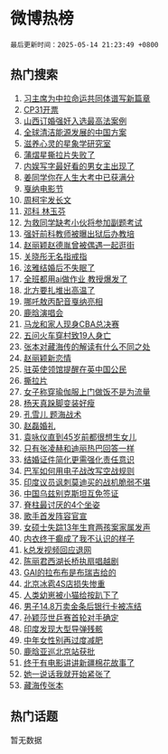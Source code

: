 # 微博热榜

`最后更新时间：2025-05-14 21:23:49 +0800`

## 热门搜索

1. [习主席为中拉命运共同体谱写新篇章](https://m.weibo.cn/search?containerid=100103type%3D1%26t%3D10%26q%3D%23%E4%B9%A0%E4%B8%BB%E5%B8%AD%E4%B8%BA%E4%B8%AD%E6%8B%89%E5%91%BD%E8%BF%90%E5%85%B1%E5%90%8C%E4%BD%93%E8%B0%B1%E5%86%99%E6%96%B0%E7%AF%87%E7%AB%A0%23&stream_entry_id=51&isnewpage=1&extparam=seat%3D1%26c_type%3D51%26pos%3D0%26q%3D%2523%25E4%25B9%25A0%25E4%25B8%25BB%25E5%25B8%25AD%25E4%25B8%25BA%25E4%25B8%25AD%25E6%258B%2589%25E5%2591%25BD%25E8%25BF%2590%25E5%2585%25B1%25E5%2590%258C%25E4%25BD%2593%25E8%25B0%25B1%25E5%2586%2599%25E6%2596%25B0%25E7%25AF%2587%25E7%25AB%25A0%2523%26cate%3D10103%26dgr%3D0%26filter_type%3Drealtimehot%26stream_entry_id%3D51%26display_time%3D1747229028%26pre_seqid%3D17472290282820310094604)
1. [CP31开票](https://m.weibo.cn/search?containerid=100103type%3D1%26t%3D10%26q%3DCP31%E5%BC%80%E7%A5%A8&stream_entry_id=31&isnewpage=1&extparam=seat%3D1%26cate%3D5001%26filter_type%3Drealtimehot%26lcate%3D5001%26c_type%3D31%26pos%3D0%26realpos%3D1%26flag%3D2%26band_rank%3D1%26dgr%3D0%26q%3DCP31%25E5%25BC%2580%25E7%25A5%25A8%26stream_entry_id%3D31%26display_time%3D1747229028%26pre_seqid%3D17472290282820310094604)
1. [山西订婚强奸入选最高法案例](https://m.weibo.cn/search?containerid=100103type%3D1%26t%3D10%26q%3D%23%E5%B1%B1%E8%A5%BF%E8%AE%A2%E5%A9%9A%E5%BC%BA%E5%A5%B8%E5%85%A5%E9%80%89%E6%9C%80%E9%AB%98%E6%B3%95%E6%A1%88%E4%BE%8B%23&stream_entry_id=31&isnewpage=1&extparam=seat%3D1%26cate%3D5001%26filter_type%3Drealtimehot%26lcate%3D5001%26c_type%3D31%26pos%3D1%26realpos%3D2%26flag%3D2%26band_rank%3D2%26dgr%3D0%26q%3D%2523%25E5%25B1%25B1%25E8%25A5%25BF%25E8%25AE%25A2%25E5%25A9%259A%25E5%25BC%25BA%25E5%25A5%25B8%25E5%2585%25A5%25E9%2580%2589%25E6%259C%2580%25E9%25AB%2598%25E6%25B3%2595%25E6%25A1%2588%25E4%25BE%258B%2523%26stream_entry_id%3D31%26display_time%3D1747229028%26pre_seqid%3D17472290282820310094604)
1. [全球清洁能源发展的中国方案](https://m.weibo.cn/search?containerid=100103type%3D1%26t%3D10%26q%3D%23%E5%85%A8%E7%90%83%E6%B8%85%E6%B4%81%E8%83%BD%E6%BA%90%E5%8F%91%E5%B1%95%E7%9A%84%E4%B8%AD%E5%9B%BD%E6%96%B9%E6%A1%88%23&stream_entry_id=31&isnewpage=1&extparam=seat%3D1%26cate%3D5001%26filter_type%3Drealtimehot%26lcate%3D5001%26c_type%3D31%26pos%3D2%26realpos%3D3%26flag%3D1%26band_rank%3D3%26dgr%3D0%26q%3D%2523%25E5%2585%25A8%25E7%2590%2583%25E6%25B8%2585%25E6%25B4%2581%25E8%2583%25BD%25E6%25BA%2590%25E5%258F%2591%25E5%25B1%2595%25E7%259A%2584%25E4%25B8%25AD%25E5%259B%25BD%25E6%2596%25B9%25E6%25A1%2588%2523%26stream_entry_id%3D31%26display_time%3D1747229028%26pre_seqid%3D17472290282820310094604)
1. [滋养心灵的星象学研究室](https://m.weibo.cn/search?containerid=100103type%3D1%26t%3D10%26q%3D%23%E6%BB%8B%E5%85%BB%E5%BF%83%E7%81%B5%E7%9A%84%E6%98%9F%E8%B1%A1%E5%AD%A6%E7%A0%94%E7%A9%B6%E5%AE%A4%23&stream_entry_id=31&isnewpage=1&extparam=seat%3D1%26q%3D%2523%25E6%25BB%258B%25E5%2585%25BB%25E5%25BF%2583%25E7%2581%25B5%25E7%259A%2584%25E6%2598%259F%25E8%25B1%25A1%25E5%25AD%25A6%25E7%25A0%2594%25E7%25A9%25B6%25E5%25AE%25A4%2523%26filter_type%3Drealtimehot%26band_rank%3D4%26c_type%3D31%26pos%3D3%26is_ad_pos%3D1%26cate%3D5001%26lcate%3D5001%26dgr%3D0%26adid%3D285834%26stream_entry_id%3D31%26display_time%3D1747229028%26pre_seqid%3D17472290282820310094604)
1. [蒲熠星撕拉片失败了](https://m.weibo.cn/search?containerid=100103type%3D1%26t%3D10%26q%3D%23%E8%92%B2%E7%86%A0%E6%98%9F%E6%92%95%E6%8B%89%E7%89%87%E5%A4%B1%E8%B4%A5%E4%BA%86%23&stream_entry_id=31&isnewpage=1&extparam=seat%3D1%26cate%3D5001%26filter_type%3Drealtimehot%26lcate%3D5001%26c_type%3D31%26pos%3D4%26realpos%3D4%26flag%3D0%26band_rank%3D4%26dgr%3D0%26q%3D%2523%25E8%2592%25B2%25E7%2586%25A0%25E6%2598%259F%25E6%2592%2595%25E6%258B%2589%25E7%2589%2587%25E5%25A4%25B1%25E8%25B4%25A5%25E4%25BA%2586%2523%26stream_entry_id%3D31%26display_time%3D1747229028%26pre_seqid%3D17472290282820310094604)
1. [内娱写字最好看的男女主出现了](https://m.weibo.cn/search?containerid=100103type%3D1%26t%3D10%26q%3D%E5%86%85%E5%A8%B1%E5%86%99%E5%AD%97%E6%9C%80%E5%A5%BD%E7%9C%8B%E7%9A%84%E7%94%B7%E5%A5%B3%E4%B8%BB%E5%87%BA%E7%8E%B0%E4%BA%86&stream_entry_id=31&isnewpage=1&extparam=seat%3D1%26cate%3D5001%26filter_type%3Drealtimehot%26lcate%3D5001%26c_type%3D31%26pos%3D5%26realpos%3D5%26flag%3D1%26band_rank%3D5%26dgr%3D0%26q%3D%25E5%2586%2585%25E5%25A8%25B1%25E5%2586%2599%25E5%25AD%2597%25E6%259C%2580%25E5%25A5%25BD%25E7%259C%258B%25E7%259A%2584%25E7%2594%25B7%25E5%25A5%25B3%25E4%25B8%25BB%25E5%2587%25BA%25E7%258E%25B0%25E4%25BA%2586%26stream_entry_id%3D31%26display_time%3D1747229028%26pre_seqid%3D17472290282820310094604)
1. [姜同学你在人生大考中已获满分](https://m.weibo.cn/search?containerid=100103type%3D1%26t%3D10%26q%3D%23%E5%A7%9C%E5%90%8C%E5%AD%A6%E4%BD%A0%E5%9C%A8%E4%BA%BA%E7%94%9F%E5%A4%A7%E8%80%83%E4%B8%AD%E5%B7%B2%E8%8E%B7%E6%BB%A1%E5%88%86%23&stream_entry_id=31&isnewpage=1&extparam=seat%3D1%26cate%3D5001%26filter_type%3Drealtimehot%26lcate%3D5001%26c_type%3D31%26pos%3D6%26realpos%3D6%26flag%3D32768%26band_rank%3D6%26dgr%3D0%26q%3D%2523%25E5%25A7%259C%25E5%2590%258C%25E5%25AD%25A6%25E4%25BD%25A0%25E5%259C%25A8%25E4%25BA%25BA%25E7%2594%259F%25E5%25A4%25A7%25E8%2580%2583%25E4%25B8%25AD%25E5%25B7%25B2%25E8%258E%25B7%25E6%25BB%25A1%25E5%2588%2586%2523%26stream_entry_id%3D31%26display_time%3D1747229028%26pre_seqid%3D17472290282820310094604)
1. [戛纳电影节](https://m.weibo.cn/search?containerid=100103type%3D1%26t%3D10%26q%3D%23%E6%88%9B%E7%BA%B3%E7%94%B5%E5%BD%B1%E8%8A%82%23&stream_entry_id=31&isnewpage=1&extparam=seat%3D1%26q%3D%2523%25E6%2588%259B%25E7%25BA%25B3%25E7%2594%25B5%25E5%25BD%25B1%25E8%258A%2582%2523%26filter_type%3Drealtimehot%26band_rank%3D7%26c_type%3D31%26pos%3D7%26is_ad_pos%3D1%26cate%3D5001%26lcate%3D5001%26dgr%3D0%26adid%3D285806%26stream_entry_id%3D31%26display_time%3D1747229028%26pre_seqid%3D17472290282820310094604)
1. [周柯宇发长文](https://m.weibo.cn/search?containerid=100103type%3D1%26t%3D10%26q%3D%23%E5%91%A8%E6%9F%AF%E5%AE%87%E5%8F%91%E9%95%BF%E6%96%87%23&stream_entry_id=31&isnewpage=1&extparam=seat%3D1%26cate%3D5001%26filter_type%3Drealtimehot%26lcate%3D5001%26c_type%3D31%26pos%3D8%26realpos%3D7%26flag%3D1%26band_rank%3D7%26dgr%3D0%26q%3D%2523%25E5%2591%25A8%25E6%259F%25AF%25E5%25AE%2587%25E5%258F%2591%25E9%2595%25BF%25E6%2596%2587%2523%26stream_entry_id%3D31%26display_time%3D1747229028%26pre_seqid%3D17472290282820310094604)
1. [邓科 林玉芬](https://m.weibo.cn/search?containerid=100103type%3D1%26t%3D10%26q%3D%E9%82%93%E7%A7%91+%E6%9E%97%E7%8E%89%E8%8A%AC&stream_entry_id=31&isnewpage=1&extparam=seat%3D1%26cate%3D5001%26filter_type%3Drealtimehot%26lcate%3D5001%26c_type%3D31%26pos%3D9%26realpos%3D8%26flag%3D1%26band_rank%3D8%26dgr%3D0%26q%3D%25E9%2582%2593%25E7%25A7%2591%2520%25E6%259E%2597%25E7%258E%2589%25E8%258A%25AC%26stream_entry_id%3D31%26display_time%3D1747229028%26pre_seqid%3D17472290282820310094604)
1. [为救同学缺考小伙将参加副题考试](https://m.weibo.cn/search?containerid=100103type%3D1%26t%3D10%26q%3D%23%E4%B8%BA%E6%95%91%E5%90%8C%E5%AD%A6%E7%BC%BA%E8%80%83%E5%B0%8F%E4%BC%99%E5%B0%86%E5%8F%82%E5%8A%A0%E5%89%AF%E9%A2%98%E8%80%83%E8%AF%95%23&stream_entry_id=31&isnewpage=1&extparam=seat%3D1%26cate%3D5001%26filter_type%3Drealtimehot%26lcate%3D5001%26c_type%3D31%26pos%3D10%26realpos%3D9%26flag%3D0%26band_rank%3D9%26dgr%3D0%26q%3D%2523%25E4%25B8%25BA%25E6%2595%2591%25E5%2590%258C%25E5%25AD%25A6%25E7%25BC%25BA%25E8%2580%2583%25E5%25B0%258F%25E4%25BC%2599%25E5%25B0%2586%25E5%258F%2582%25E5%258A%25A0%25E5%2589%25AF%25E9%25A2%2598%25E8%2580%2583%25E8%25AF%2595%2523%26stream_entry_id%3D31%26display_time%3D1747229028%26pre_seqid%3D17472290282820310094604)
1. [强奸前科教师被曝出狱后办教培](https://m.weibo.cn/search?containerid=100103type%3D1%26t%3D10%26q%3D%23%E5%BC%BA%E5%A5%B8%E5%89%8D%E7%A7%91%E6%95%99%E5%B8%88%E8%A2%AB%E6%9B%9D%E5%87%BA%E7%8B%B1%E5%90%8E%E5%8A%9E%E6%95%99%E5%9F%B9%23&stream_entry_id=31&isnewpage=1&extparam=seat%3D1%26cate%3D5001%26filter_type%3Drealtimehot%26lcate%3D5001%26c_type%3D31%26pos%3D11%26realpos%3D10%26flag%3D1%26band_rank%3D10%26dgr%3D0%26q%3D%2523%25E5%25BC%25BA%25E5%25A5%25B8%25E5%2589%258D%25E7%25A7%2591%25E6%2595%2599%25E5%25B8%2588%25E8%25A2%25AB%25E6%259B%259D%25E5%2587%25BA%25E7%258B%25B1%25E5%2590%258E%25E5%258A%259E%25E6%2595%2599%25E5%259F%25B9%2523%26stream_entry_id%3D31%26display_time%3D1747229028%26pre_seqid%3D17472290282820310094604)
1. [赵丽颖赵德胤曾被偶遇一起逛街](https://m.weibo.cn/search?containerid=100103type%3D1%26t%3D10%26q%3D%23%E8%B5%B5%E4%B8%BD%E9%A2%96%E8%B5%B5%E5%BE%B7%E8%83%A4%E6%9B%BE%E8%A2%AB%E5%81%B6%E9%81%87%E4%B8%80%E8%B5%B7%E9%80%9B%E8%A1%97%23&stream_entry_id=31&isnewpage=1&extparam=seat%3D1%26cate%3D5001%26filter_type%3Drealtimehot%26lcate%3D5001%26c_type%3D31%26pos%3D12%26realpos%3D11%26flag%3D1%26band_rank%3D11%26dgr%3D0%26q%3D%2523%25E8%25B5%25B5%25E4%25B8%25BD%25E9%25A2%2596%25E8%25B5%25B5%25E5%25BE%25B7%25E8%2583%25A4%25E6%259B%25BE%25E8%25A2%25AB%25E5%2581%25B6%25E9%2581%2587%25E4%25B8%2580%25E8%25B5%25B7%25E9%2580%259B%25E8%25A1%2597%2523%26stream_entry_id%3D31%26display_time%3D1747229028%26pre_seqid%3D17472290282820310094604)
1. [关晓彤无名指戒指](https://m.weibo.cn/search?containerid=100103type%3D1%26t%3D10%26q%3D%23%E5%85%B3%E6%99%93%E5%BD%A4%E6%97%A0%E5%90%8D%E6%8C%87%E6%88%92%E6%8C%87%23&stream_entry_id=31&isnewpage=1&extparam=seat%3D1%26cate%3D5001%26filter_type%3Drealtimehot%26lcate%3D5001%26c_type%3D31%26pos%3D13%26realpos%3D12%26flag%3D2%26band_rank%3D12%26dgr%3D0%26q%3D%2523%25E5%2585%25B3%25E6%2599%2593%25E5%25BD%25A4%25E6%2597%25A0%25E5%2590%258D%25E6%258C%2587%25E6%2588%2592%25E6%258C%2587%2523%26stream_entry_id%3D31%26display_time%3D1747229028%26pre_seqid%3D17472290282820310094604)
1. [泫雅结婚后不失眠了](https://m.weibo.cn/search?containerid=100103type%3D1%26t%3D10%26q%3D%23%E6%B3%AB%E9%9B%85%E7%BB%93%E5%A9%9A%E5%90%8E%E4%B8%8D%E5%A4%B1%E7%9C%A0%E4%BA%86%23&stream_entry_id=31&isnewpage=1&extparam=seat%3D1%26cate%3D5001%26filter_type%3Drealtimehot%26lcate%3D5001%26c_type%3D31%26pos%3D14%26realpos%3D13%26flag%3D1%26band_rank%3D13%26dgr%3D0%26q%3D%2523%25E6%25B3%25AB%25E9%259B%2585%25E7%25BB%2593%25E5%25A9%259A%25E5%2590%258E%25E4%25B8%258D%25E5%25A4%25B1%25E7%259C%25A0%25E4%25BA%2586%2523%26stream_entry_id%3D31%26display_time%3D1747229028%26pre_seqid%3D17472290282820310094604)
1. [全班都用ai做作业 教授爆发了](https://m.weibo.cn/search?containerid=100103type%3D1%26t%3D10%26q%3D%E5%85%A8%E7%8F%AD%E9%83%BD%E7%94%A8ai%E5%81%9A%E4%BD%9C%E4%B8%9A+%E6%95%99%E6%8E%88%E7%88%86%E5%8F%91%E4%BA%86&stream_entry_id=31&isnewpage=1&extparam=seat%3D1%26cate%3D5001%26filter_type%3Drealtimehot%26lcate%3D5001%26c_type%3D31%26pos%3D15%26realpos%3D14%26flag%3D0%26band_rank%3D14%26dgr%3D0%26q%3D%25E5%2585%25A8%25E7%258F%25AD%25E9%2583%25BD%25E7%2594%25A8ai%25E5%2581%259A%25E4%25BD%259C%25E4%25B8%259A%2520%25E6%2595%2599%25E6%258E%2588%25E7%2588%2586%25E5%258F%2591%25E4%25BA%2586%26stream_entry_id%3D31%26display_time%3D1747229028%26pre_seqid%3D17472290282820310094604)
1. [北方要扎堆出高温了](https://m.weibo.cn/search?containerid=100103type%3D1%26t%3D10%26q%3D%23%E5%8C%97%E6%96%B9%E8%A6%81%E6%89%8E%E5%A0%86%E5%87%BA%E9%AB%98%E6%B8%A9%E4%BA%86%23&stream_entry_id=31&isnewpage=1&extparam=seat%3D1%26cate%3D5001%26filter_type%3Drealtimehot%26lcate%3D5001%26c_type%3D31%26pos%3D16%26realpos%3D15%26flag%3D1%26band_rank%3D15%26dgr%3D0%26q%3D%2523%25E5%258C%2597%25E6%2596%25B9%25E8%25A6%2581%25E6%2589%258E%25E5%25A0%2586%25E5%2587%25BA%25E9%25AB%2598%25E6%25B8%25A9%25E4%25BA%2586%2523%26stream_entry_id%3D31%26display_time%3D1747229028%26pre_seqid%3D17472290282820310094604)
1. [哪吒敖丙配音戛纳亮相](https://m.weibo.cn/search?containerid=100103type%3D1%26t%3D10%26q%3D%23%E5%93%AA%E5%90%92%E6%95%96%E4%B8%99%E9%85%8D%E9%9F%B3%E6%88%9B%E7%BA%B3%E4%BA%AE%E7%9B%B8%23&stream_entry_id=31&isnewpage=1&extparam=seat%3D1%26cate%3D5001%26filter_type%3Drealtimehot%26lcate%3D5001%26c_type%3D31%26pos%3D17%26realpos%3D16%26flag%3D1%26band_rank%3D16%26dgr%3D0%26q%3D%2523%25E5%2593%25AA%25E5%2590%2592%25E6%2595%2596%25E4%25B8%2599%25E9%2585%258D%25E9%259F%25B3%25E6%2588%259B%25E7%25BA%25B3%25E4%25BA%25AE%25E7%259B%25B8%2523%26stream_entry_id%3D31%26display_time%3D1747229028%26pre_seqid%3D17472290282820310094604)
1. [鹿晗演唱会](https://m.weibo.cn/search?containerid=100103type%3D1%26t%3D10%26q%3D%E9%B9%BF%E6%99%97%E6%BC%94%E5%94%B1%E4%BC%9A&stream_entry_id=31&isnewpage=1&extparam=seat%3D1%26cate%3D5001%26filter_type%3Drealtimehot%26lcate%3D5001%26c_type%3D31%26pos%3D18%26realpos%3D17%26flag%3D1%26band_rank%3D17%26dgr%3D0%26q%3D%25E9%25B9%25BF%25E6%2599%2597%25E6%25BC%2594%25E5%2594%25B1%25E4%25BC%259A%26stream_entry_id%3D31%26display_time%3D1747229028%26pre_seqid%3D17472290282820310094604)
1. [马龙和家人现身CBA总决赛](https://m.weibo.cn/search?containerid=100103type%3D1%26t%3D10%26q%3D%23%E9%A9%AC%E9%BE%99%E5%92%8C%E5%AE%B6%E4%BA%BA%E7%8E%B0%E8%BA%ABCBA%E6%80%BB%E5%86%B3%E8%B5%9B%23&stream_entry_id=31&isnewpage=1&extparam=seat%3D1%26cate%3D5001%26filter_type%3Drealtimehot%26lcate%3D5001%26c_type%3D31%26pos%3D19%26realpos%3D18%26flag%3D1%26band_rank%3D18%26dgr%3D0%26q%3D%2523%25E9%25A9%25AC%25E9%25BE%2599%25E5%2592%258C%25E5%25AE%25B6%25E4%25BA%25BA%25E7%258E%25B0%25E8%25BA%25ABCBA%25E6%2580%25BB%25E5%2586%25B3%25E8%25B5%259B%2523%26stream_entry_id%3D31%26display_time%3D1747229028%26pre_seqid%3D17472290282820310094604)
1. [五问火车穿村致19人身亡](https://m.weibo.cn/search?containerid=100103type%3D1%26t%3D10%26q%3D%23%E4%BA%94%E9%97%AE%E7%81%AB%E8%BD%A6%E7%A9%BF%E6%9D%91%E8%87%B419%E4%BA%BA%E8%BA%AB%E4%BA%A1%23&stream_entry_id=31&isnewpage=1&extparam=seat%3D1%26cate%3D5001%26filter_type%3Drealtimehot%26lcate%3D5001%26c_type%3D31%26pos%3D20%26realpos%3D19%26flag%3D0%26band_rank%3D19%26dgr%3D0%26q%3D%2523%25E4%25BA%2594%25E9%2597%25AE%25E7%2581%25AB%25E8%25BD%25A6%25E7%25A9%25BF%25E6%259D%2591%25E8%2587%25B419%25E4%25BA%25BA%25E8%25BA%25AB%25E4%25BA%25A1%2523%26stream_entry_id%3D31%26display_time%3D1747229028%26pre_seqid%3D17472290282820310094604)
1. [张本对藏海传的解读有什么不同之处](https://m.weibo.cn/search?containerid=100103type%3D1%26t%3D10%26q%3D%E5%BC%A0%E6%9C%AC%E5%AF%B9%E8%97%8F%E6%B5%B7%E4%BC%A0%E7%9A%84%E8%A7%A3%E8%AF%BB%E6%9C%89%E4%BB%80%E4%B9%88%E4%B8%8D%E5%90%8C%E4%B9%8B%E5%A4%84&stream_entry_id=31&isnewpage=1&extparam=seat%3D1%26is_ai_ask%3D1%26realpos%3D20%26filter_type%3Drealtimehot%26band_rank%3D20%26c_type%3D31%26pos%3D21%26flag%3D1%26cate%3D5001%26q%3D%25E5%25BC%25A0%25E6%259C%25AC%25E5%25AF%25B9%25E8%2597%258F%25E6%25B5%25B7%25E4%25BC%25A0%25E7%259A%2584%25E8%25A7%25A3%25E8%25AF%25BB%25E6%259C%2589%25E4%25BB%2580%25E4%25B9%2588%25E4%25B8%258D%25E5%2590%258C%25E4%25B9%258B%25E5%25A4%2584%26dgr%3D0%26lcate%3D5001%26stream_entry_id%3D31%26display_time%3D1747229028%26pre_seqid%3D17472290282820310094604)
1. [赵丽颖新恋情](https://m.weibo.cn/search?containerid=100103type%3D1%26t%3D10%26q%3D%E8%B5%B5%E4%B8%BD%E9%A2%96%E6%96%B0%E6%81%8B%E6%83%85&stream_entry_id=31&isnewpage=1&extparam=seat%3D1%26cate%3D5001%26filter_type%3Drealtimehot%26lcate%3D5001%26c_type%3D31%26pos%3D22%26realpos%3D21%26flag%3D2%26band_rank%3D21%26dgr%3D0%26q%3D%25E8%25B5%25B5%25E4%25B8%25BD%25E9%25A2%2596%25E6%2596%25B0%25E6%2581%258B%25E6%2583%2585%26stream_entry_id%3D31%26display_time%3D1747229028%26pre_seqid%3D17472290282820310094604)
1. [驻英使领馆提醒在英中国公民](https://m.weibo.cn/search?containerid=100103type%3D1%26t%3D10%26q%3D%23%E9%A9%BB%E8%8B%B1%E4%BD%BF%E9%A2%86%E9%A6%86%E6%8F%90%E9%86%92%E5%9C%A8%E8%8B%B1%E4%B8%AD%E5%9B%BD%E5%85%AC%E6%B0%91%23&stream_entry_id=31&isnewpage=1&extparam=seat%3D1%26cate%3D5001%26filter_type%3Drealtimehot%26lcate%3D5001%26c_type%3D31%26pos%3D23%26realpos%3D22%26flag%3D1%26band_rank%3D22%26dgr%3D0%26q%3D%2523%25E9%25A9%25BB%25E8%258B%25B1%25E4%25BD%25BF%25E9%25A2%2586%25E9%25A6%2586%25E6%258F%2590%25E9%2586%2592%25E5%259C%25A8%25E8%258B%25B1%25E4%25B8%25AD%25E5%259B%25BD%25E5%2585%25AC%25E6%25B0%2591%2523%26stream_entry_id%3D31%26display_time%3D1747229028%26pre_seqid%3D17472290282820310094604)
1. [撕拉片](https://m.weibo.cn/search?containerid=100103type%3D1%26t%3D10%26q%3D%E6%92%95%E6%8B%89%E7%89%87&stream_entry_id=31&isnewpage=1&extparam=seat%3D1%26cate%3D5001%26filter_type%3Drealtimehot%26lcate%3D5001%26c_type%3D31%26pos%3D24%26realpos%3D23%26flag%3D1%26band_rank%3D23%26dgr%3D0%26q%3D%25E6%2592%2595%25E6%258B%2589%25E7%2589%2587%26stream_entry_id%3D31%26display_time%3D1747229028%26pre_seqid%3D17472290282820310094604)
1. [女子称穿瑜伽服上门做饭不是为流量](https://m.weibo.cn/search?containerid=100103type%3D1%26t%3D10%26q%3D%23%E5%A5%B3%E5%AD%90%E7%A7%B0%E7%A9%BF%E7%91%9C%E4%BC%BD%E6%9C%8D%E4%B8%8A%E9%97%A8%E5%81%9A%E9%A5%AD%E4%B8%8D%E6%98%AF%E4%B8%BA%E6%B5%81%E9%87%8F%23&stream_entry_id=31&isnewpage=1&extparam=seat%3D1%26cate%3D5001%26filter_type%3Drealtimehot%26lcate%3D5001%26c_type%3D31%26pos%3D25%26realpos%3D24%26flag%3D0%26band_rank%3D24%26dgr%3D0%26q%3D%2523%25E5%25A5%25B3%25E5%25AD%2590%25E7%25A7%25B0%25E7%25A9%25BF%25E7%2591%259C%25E4%25BC%25BD%25E6%259C%258D%25E4%25B8%258A%25E9%2597%25A8%25E5%2581%259A%25E9%25A5%25AD%25E4%25B8%258D%25E6%2598%25AF%25E4%25B8%25BA%25E6%25B5%2581%25E9%2587%258F%2523%26stream_entry_id%3D31%26display_time%3D1747229028%26pre_seqid%3D17472290282820310094604)
1. [杨天真跺脚变装好瘦](https://m.weibo.cn/search?containerid=100103type%3D1%26t%3D10%26q%3D%23%E6%9D%A8%E5%A4%A9%E7%9C%9F%E8%B7%BA%E8%84%9A%E5%8F%98%E8%A3%85%E5%A5%BD%E7%98%A6%23&stream_entry_id=31&isnewpage=1&extparam=seat%3D1%26cate%3D5001%26filter_type%3Drealtimehot%26lcate%3D5001%26c_type%3D31%26pos%3D26%26realpos%3D25%26flag%3D1%26band_rank%3D25%26dgr%3D0%26q%3D%2523%25E6%259D%25A8%25E5%25A4%25A9%25E7%259C%259F%25E8%25B7%25BA%25E8%2584%259A%25E5%258F%2598%25E8%25A3%2585%25E5%25A5%25BD%25E7%2598%25A6%2523%26stream_entry_id%3D31%26display_time%3D1747229028%26pre_seqid%3D17472290282820310094604)
1. [孔雪儿 题海战术](https://m.weibo.cn/search?containerid=100103type%3D1%26t%3D10%26q%3D%E5%AD%94%E9%9B%AA%E5%84%BF+%E9%A2%98%E6%B5%B7%E6%88%98%E6%9C%AF&stream_entry_id=31&isnewpage=1&extparam=seat%3D1%26cate%3D5001%26filter_type%3Drealtimehot%26lcate%3D5001%26c_type%3D31%26pos%3D27%26realpos%3D26%26flag%3D1%26band_rank%3D26%26dgr%3D0%26q%3D%25E5%25AD%2594%25E9%259B%25AA%25E5%2584%25BF%2520%25E9%25A2%2598%25E6%25B5%25B7%25E6%2588%2598%25E6%259C%25AF%26stream_entry_id%3D31%26display_time%3D1747229028%26pre_seqid%3D17472290282820310094604)
1. [赵磊婚礼](https://m.weibo.cn/search?containerid=100103type%3D1%26t%3D10%26q%3D%E8%B5%B5%E7%A3%8A%E5%A9%9A%E7%A4%BC&stream_entry_id=31&isnewpage=1&extparam=seat%3D1%26cate%3D5001%26filter_type%3Drealtimehot%26lcate%3D5001%26c_type%3D31%26pos%3D28%26realpos%3D27%26flag%3D0%26band_rank%3D27%26dgr%3D0%26q%3D%25E8%25B5%25B5%25E7%25A3%258A%25E5%25A9%259A%25E7%25A4%25BC%26stream_entry_id%3D31%26display_time%3D1747229028%26pre_seqid%3D17472290282820310094604)
1. [袁咏仪直到45岁前都很想生女儿](https://m.weibo.cn/search?containerid=100103type%3D1%26t%3D10%26q%3D%23%E8%A2%81%E5%92%8F%E4%BB%AA%E7%9B%B4%E5%88%B045%E5%B2%81%E5%89%8D%E9%83%BD%E5%BE%88%E6%83%B3%E7%94%9F%E5%A5%B3%E5%84%BF%23&stream_entry_id=31&isnewpage=1&extparam=seat%3D1%26cate%3D5001%26filter_type%3Drealtimehot%26lcate%3D5001%26c_type%3D31%26pos%3D29%26realpos%3D28%26flag%3D1%26band_rank%3D28%26dgr%3D0%26q%3D%2523%25E8%25A2%2581%25E5%2592%258F%25E4%25BB%25AA%25E7%259B%25B4%25E5%2588%25B045%25E5%25B2%2581%25E5%2589%258D%25E9%2583%25BD%25E5%25BE%2588%25E6%2583%25B3%25E7%2594%259F%25E5%25A5%25B3%25E5%2584%25BF%2523%26stream_entry_id%3D31%26display_time%3D1747229028%26pre_seqid%3D17472290282820310094604)
1. [只有张凌赫和迪丽热巴回答一样](https://m.weibo.cn/search?containerid=100103type%3D1%26t%3D10%26q%3D%E5%8F%AA%E6%9C%89%E5%BC%A0%E5%87%8C%E8%B5%AB%E5%92%8C%E8%BF%AA%E4%B8%BD%E7%83%AD%E5%B7%B4%E5%9B%9E%E7%AD%94%E4%B8%80%E6%A0%B7&stream_entry_id=31&isnewpage=1&extparam=seat%3D1%26cate%3D5001%26filter_type%3Drealtimehot%26lcate%3D5001%26c_type%3D31%26pos%3D30%26realpos%3D29%26flag%3D1%26band_rank%3D29%26dgr%3D0%26q%3D%25E5%258F%25AA%25E6%259C%2589%25E5%25BC%25A0%25E5%2587%258C%25E8%25B5%25AB%25E5%2592%258C%25E8%25BF%25AA%25E4%25B8%25BD%25E7%2583%25AD%25E5%25B7%25B4%25E5%259B%259E%25E7%25AD%2594%25E4%25B8%2580%25E6%25A0%25B7%26stream_entry_id%3D31%26display_time%3D1747229028%26pre_seqid%3D17472290282820310094604)
1. [结婚证件简化更需强化责任意识](https://m.weibo.cn/search?containerid=100103type%3D1%26t%3D10%26q%3D%E7%BB%93%E5%A9%9A%E8%AF%81%E4%BB%B6%E7%AE%80%E5%8C%96%E6%9B%B4%E9%9C%80%E5%BC%BA%E5%8C%96%E8%B4%A3%E4%BB%BB%E6%84%8F%E8%AF%86&stream_entry_id=31&isnewpage=1&extparam=seat%3D1%26cate%3D5001%26filter_type%3Drealtimehot%26lcate%3D5001%26c_type%3D31%26pos%3D31%26realpos%3D30%26flag%3D1%26band_rank%3D30%26dgr%3D0%26q%3D%25E7%25BB%2593%25E5%25A9%259A%25E8%25AF%2581%25E4%25BB%25B6%25E7%25AE%2580%25E5%258C%2596%25E6%259B%25B4%25E9%259C%2580%25E5%25BC%25BA%25E5%258C%2596%25E8%25B4%25A3%25E4%25BB%25BB%25E6%2584%258F%25E8%25AF%2586%26stream_entry_id%3D31%26display_time%3D1747229028%26pre_seqid%3D17472290282820310094604)
1. [巴军如何用电子战改写空战规则](https://m.weibo.cn/search?containerid=100103type%3D1%26t%3D10%26q%3D%E5%B7%B4%E5%86%9B%E5%A6%82%E4%BD%95%E7%94%A8%E7%94%B5%E5%AD%90%E6%88%98%E6%94%B9%E5%86%99%E7%A9%BA%E6%88%98%E8%A7%84%E5%88%99&stream_entry_id=31&isnewpage=1&extparam=seat%3D1%26is_ai_ask%3D1%26realpos%3D31%26filter_type%3Drealtimehot%26band_rank%3D31%26c_type%3D31%26pos%3D32%26flag%3D1%26cate%3D5001%26q%3D%25E5%25B7%25B4%25E5%2586%259B%25E5%25A6%2582%25E4%25BD%2595%25E7%2594%25A8%25E7%2594%25B5%25E5%25AD%2590%25E6%2588%2598%25E6%2594%25B9%25E5%2586%2599%25E7%25A9%25BA%25E6%2588%2598%25E8%25A7%2584%25E5%2588%2599%26dgr%3D0%26lcate%3D5001%26stream_entry_id%3D31%26display_time%3D1747229028%26pre_seqid%3D17472290282820310094604)
1. [印度议员讽刺莫迪买的战机脆弱不堪](https://m.weibo.cn/search?containerid=100103type%3D1%26t%3D10%26q%3D%23%E5%8D%B0%E5%BA%A6%E8%AE%AE%E5%91%98%E8%AE%BD%E5%88%BA%E8%8E%AB%E8%BF%AA%E4%B9%B0%E7%9A%84%E6%88%98%E6%9C%BA%E8%84%86%E5%BC%B1%E4%B8%8D%E5%A0%AA%23&stream_entry_id=31&isnewpage=1&extparam=seat%3D1%26cate%3D5001%26filter_type%3Drealtimehot%26lcate%3D5001%26c_type%3D31%26pos%3D33%26realpos%3D32%26flag%3D1%26band_rank%3D32%26dgr%3D0%26q%3D%2523%25E5%258D%25B0%25E5%25BA%25A6%25E8%25AE%25AE%25E5%2591%2598%25E8%25AE%25BD%25E5%2588%25BA%25E8%258E%25AB%25E8%25BF%25AA%25E4%25B9%25B0%25E7%259A%2584%25E6%2588%2598%25E6%259C%25BA%25E8%2584%2586%25E5%25BC%25B1%25E4%25B8%258D%25E5%25A0%25AA%2523%26stream_entry_id%3D31%26display_time%3D1747229028%26pre_seqid%3D17472290282820310094604)
1. [中国乌兹别克斯坦互免签证](https://m.weibo.cn/search?containerid=100103type%3D1%26t%3D10%26q%3D%23%E4%B8%AD%E5%9B%BD%E4%B9%8C%E5%85%B9%E5%88%AB%E5%85%8B%E6%96%AF%E5%9D%A6%E4%BA%92%E5%85%8D%E7%AD%BE%E8%AF%81%23&stream_entry_id=31&isnewpage=1&extparam=seat%3D1%26cate%3D5001%26filter_type%3Drealtimehot%26lcate%3D5001%26c_type%3D31%26pos%3D34%26realpos%3D33%26flag%3D1%26band_rank%3D33%26dgr%3D0%26q%3D%2523%25E4%25B8%25AD%25E5%259B%25BD%25E4%25B9%258C%25E5%2585%25B9%25E5%2588%25AB%25E5%2585%258B%25E6%2596%25AF%25E5%259D%25A6%25E4%25BA%2592%25E5%2585%258D%25E7%25AD%25BE%25E8%25AF%2581%2523%26stream_entry_id%3D31%26display_time%3D1747229028%26pre_seqid%3D17472290282820310094604)
1. [脊柱最讨厌的4个坐姿](https://m.weibo.cn/search?containerid=100103type%3D1%26t%3D10%26q%3D%E8%84%8A%E6%9F%B1%E6%9C%80%E8%AE%A8%E5%8E%8C%E7%9A%844%E4%B8%AA%E5%9D%90%E5%A7%BF&stream_entry_id=31&isnewpage=1&extparam=seat%3D1%26cate%3D5001%26filter_type%3Drealtimehot%26lcate%3D5001%26c_type%3D31%26pos%3D35%26realpos%3D34%26flag%3D1%26band_rank%3D34%26dgr%3D0%26q%3D%25E8%2584%258A%25E6%259F%25B1%25E6%259C%2580%25E8%25AE%25A8%25E5%258E%258C%25E7%259A%25844%25E4%25B8%25AA%25E5%259D%2590%25E5%25A7%25BF%26stream_entry_id%3D31%26display_time%3D1747229028%26pre_seqid%3D17472290282820310094604)
1. [歌手首发阵容官宣](https://m.weibo.cn/search?containerid=100103type%3D1%26t%3D10%26q%3D%E6%AD%8C%E6%89%8B%E9%A6%96%E5%8F%91%E9%98%B5%E5%AE%B9%E5%AE%98%E5%AE%A3&stream_entry_id=31&isnewpage=1&extparam=seat%3D1%26cate%3D5001%26filter_type%3Drealtimehot%26lcate%3D5001%26c_type%3D31%26pos%3D36%26realpos%3D35%26flag%3D0%26band_rank%3D35%26dgr%3D0%26q%3D%25E6%25AD%258C%25E6%2589%258B%25E9%25A6%2596%25E5%258F%2591%25E9%2598%25B5%25E5%25AE%25B9%25E5%25AE%2598%25E5%25AE%25A3%26stream_entry_id%3D31%26display_time%3D1747229028%26pre_seqid%3D17472290282820310094604)
1. [女硕士失踪13年生育两孩案家属发声](https://m.weibo.cn/search?containerid=100103type%3D1%26t%3D10%26q%3D%23%E5%A5%B3%E7%A1%95%E5%A3%AB%E5%A4%B1%E8%B8%AA13%E5%B9%B4%E7%94%9F%E8%82%B2%E4%B8%A4%E5%AD%A9%E6%A1%88%E5%AE%B6%E5%B1%9E%E5%8F%91%E5%A3%B0%23&stream_entry_id=31&isnewpage=1&extparam=seat%3D1%26cate%3D5001%26filter_type%3Drealtimehot%26lcate%3D5001%26c_type%3D31%26pos%3D37%26realpos%3D36%26flag%3D0%26band_rank%3D36%26dgr%3D0%26q%3D%2523%25E5%25A5%25B3%25E7%25A1%2595%25E5%25A3%25AB%25E5%25A4%25B1%25E8%25B8%25AA13%25E5%25B9%25B4%25E7%2594%259F%25E8%2582%25B2%25E4%25B8%25A4%25E5%25AD%25A9%25E6%25A1%2588%25E5%25AE%25B6%25E5%25B1%259E%25E5%258F%2591%25E5%25A3%25B0%2523%26stream_entry_id%3D31%26display_time%3D1747229028%26pre_seqid%3D17472290282820310094604)
1. [内衣终于癫成了我不认识的样子](https://m.weibo.cn/search?containerid=100103type%3D1%26t%3D10%26q%3D%23%E5%86%85%E8%A1%A3%E7%BB%88%E4%BA%8E%E7%99%AB%E6%88%90%E4%BA%86%E6%88%91%E4%B8%8D%E8%AE%A4%E8%AF%86%E7%9A%84%E6%A0%B7%E5%AD%90%23&stream_entry_id=31&isnewpage=1&extparam=seat%3D1%26cate%3D5001%26filter_type%3Drealtimehot%26lcate%3D5001%26c_type%3D31%26pos%3D38%26realpos%3D37%26flag%3D0%26band_rank%3D37%26dgr%3D0%26q%3D%2523%25E5%2586%2585%25E8%25A1%25A3%25E7%25BB%2588%25E4%25BA%258E%25E7%2599%25AB%25E6%2588%2590%25E4%25BA%2586%25E6%2588%2591%25E4%25B8%258D%25E8%25AE%25A4%25E8%25AF%2586%25E7%259A%2584%25E6%25A0%25B7%25E5%25AD%2590%2523%26stream_entry_id%3D31%26display_time%3D1747229028%26pre_seqid%3D17472290282820310094604)
1. [k总发视频回应退网](https://m.weibo.cn/search?containerid=100103type%3D1%26t%3D10%26q%3D%23k%E6%80%BB%E5%8F%91%E8%A7%86%E9%A2%91%E5%9B%9E%E5%BA%94%E9%80%80%E7%BD%91%23&stream_entry_id=31&isnewpage=1&extparam=seat%3D1%26cate%3D5001%26filter_type%3Drealtimehot%26lcate%3D5001%26c_type%3D31%26pos%3D39%26realpos%3D38%26flag%3D1%26band_rank%3D38%26dgr%3D0%26q%3D%2523k%25E6%2580%25BB%25E5%258F%2591%25E8%25A7%2586%25E9%25A2%2591%25E5%259B%259E%25E5%25BA%2594%25E9%2580%2580%25E7%25BD%2591%2523%26stream_entry_id%3D31%26display_time%3D1747229028%26pre_seqid%3D17472290282820310094604)
1. [陈丽君西湖长桥执扇唱越剧](https://m.weibo.cn/search?containerid=100103type%3D1%26t%3D10%26q%3D%23%E9%99%88%E4%B8%BD%E5%90%9B%E8%A5%BF%E6%B9%96%E9%95%BF%E6%A1%A5%E6%89%A7%E6%89%87%E5%94%B1%E8%B6%8A%E5%89%A7%23&stream_entry_id=31&isnewpage=1&extparam=seat%3D1%26cate%3D5001%26filter_type%3Drealtimehot%26lcate%3D5001%26c_type%3D31%26pos%3D40%26realpos%3D39%26flag%3D1%26band_rank%3D39%26dgr%3D0%26q%3D%2523%25E9%2599%2588%25E4%25B8%25BD%25E5%2590%259B%25E8%25A5%25BF%25E6%25B9%2596%25E9%2595%25BF%25E6%25A1%25A5%25E6%2589%25A7%25E6%2589%2587%25E5%2594%25B1%25E8%25B6%258A%25E5%2589%25A7%2523%26stream_entry_id%3D31%26display_time%3D1747229028%26pre_seqid%3D17472290282820310094604)
1. [GAI的拉布布是布瑞吉给的](https://m.weibo.cn/search?containerid=100103type%3D1%26t%3D10%26q%3DGAI%E7%9A%84%E6%8B%89%E5%B8%83%E5%B8%83%E6%98%AF%E5%B8%83%E7%91%9E%E5%90%89%E7%BB%99%E7%9A%84&stream_entry_id=31&isnewpage=1&extparam=seat%3D1%26cate%3D5001%26filter_type%3Drealtimehot%26lcate%3D5001%26c_type%3D31%26pos%3D41%26realpos%3D40%26flag%3D1%26band_rank%3D40%26dgr%3D0%26q%3DGAI%25E7%259A%2584%25E6%258B%2589%25E5%25B8%2583%25E5%25B8%2583%25E6%2598%25AF%25E5%25B8%2583%25E7%2591%259E%25E5%2590%2589%25E7%25BB%2599%25E7%259A%2584%26stream_entry_id%3D31%26display_time%3D1747229028%26pre_seqid%3D17472290282820310094604)
1. [北京冰雹4S店损失惨重](https://m.weibo.cn/search?containerid=100103type%3D1%26t%3D10%26q%3D%23%E5%8C%97%E4%BA%AC%E5%86%B0%E9%9B%B94S%E5%BA%97%E6%8D%9F%E5%A4%B1%E6%83%A8%E9%87%8D%23&stream_entry_id=31&isnewpage=1&extparam=seat%3D1%26cate%3D5001%26filter_type%3Drealtimehot%26lcate%3D5001%26c_type%3D31%26pos%3D42%26realpos%3D41%26flag%3D1%26band_rank%3D41%26dgr%3D0%26q%3D%2523%25E5%258C%2597%25E4%25BA%25AC%25E5%2586%25B0%25E9%259B%25B94S%25E5%25BA%2597%25E6%258D%259F%25E5%25A4%25B1%25E6%2583%25A8%25E9%2587%258D%2523%26stream_entry_id%3D31%26display_time%3D1747229028%26pre_seqid%3D17472290282820310094604)
1. [人类幼崽被小猫给按趴下了](https://m.weibo.cn/search?containerid=100103type%3D1%26t%3D10%26q%3D%23%E4%BA%BA%E7%B1%BB%E5%B9%BC%E5%B4%BD%E8%A2%AB%E5%B0%8F%E7%8C%AB%E7%BB%99%E6%8C%89%E8%B6%B4%E4%B8%8B%E4%BA%86%23&stream_entry_id=31&isnewpage=1&extparam=seat%3D1%26cate%3D5001%26filter_type%3Drealtimehot%26lcate%3D5001%26c_type%3D31%26pos%3D43%26realpos%3D42%26flag%3D1%26band_rank%3D42%26dgr%3D0%26q%3D%2523%25E4%25BA%25BA%25E7%25B1%25BB%25E5%25B9%25BC%25E5%25B4%25BD%25E8%25A2%25AB%25E5%25B0%258F%25E7%258C%25AB%25E7%25BB%2599%25E6%258C%2589%25E8%25B6%25B4%25E4%25B8%258B%25E4%25BA%2586%2523%26stream_entry_id%3D31%26display_time%3D1747229028%26pre_seqid%3D17472290282820310094604)
1. [男子14.8万卖金条后银行卡被冻结](https://m.weibo.cn/search?containerid=100103type%3D1%26t%3D10%26q%3D%23%E7%94%B7%E5%AD%9014.8%E4%B8%87%E5%8D%96%E9%87%91%E6%9D%A1%E5%90%8E%E9%93%B6%E8%A1%8C%E5%8D%A1%E8%A2%AB%E5%86%BB%E7%BB%93%23&stream_entry_id=31&isnewpage=1&extparam=seat%3D1%26cate%3D5001%26filter_type%3Drealtimehot%26lcate%3D5001%26c_type%3D31%26pos%3D44%26realpos%3D43%26flag%3D0%26band_rank%3D43%26dgr%3D0%26q%3D%2523%25E7%2594%25B7%25E5%25AD%259014.8%25E4%25B8%2587%25E5%258D%2596%25E9%2587%2591%25E6%259D%25A1%25E5%2590%258E%25E9%2593%25B6%25E8%25A1%258C%25E5%258D%25A1%25E8%25A2%25AB%25E5%2586%25BB%25E7%25BB%2593%2523%26stream_entry_id%3D31%26display_time%3D1747229028%26pre_seqid%3D17472290282820310094604)
1. [孙颖莎世乒赛首轮对手确定](https://m.weibo.cn/search?containerid=100103type%3D1%26t%3D10%26q%3D%23%E5%AD%99%E9%A2%96%E8%8E%8E%E4%B8%96%E4%B9%92%E8%B5%9B%E9%A6%96%E8%BD%AE%E5%AF%B9%E6%89%8B%E7%A1%AE%E5%AE%9A%23&stream_entry_id=31&isnewpage=1&extparam=seat%3D1%26cate%3D5001%26filter_type%3Drealtimehot%26lcate%3D5001%26c_type%3D31%26pos%3D45%26realpos%3D44%26flag%3D1%26band_rank%3D44%26dgr%3D0%26q%3D%2523%25E5%25AD%2599%25E9%25A2%2596%25E8%258E%258E%25E4%25B8%2596%25E4%25B9%2592%25E8%25B5%259B%25E9%25A6%2596%25E8%25BD%25AE%25E5%25AF%25B9%25E6%2589%258B%25E7%25A1%25AE%25E5%25AE%259A%2523%26stream_entry_id%3D31%26display_time%3D1747229028%26pre_seqid%3D17472290282820310094604)
1. [印度发现大型导弹残骸](https://m.weibo.cn/search?containerid=100103type%3D1%26t%3D10%26q%3D%E5%8D%B0%E5%BA%A6%E5%8F%91%E7%8E%B0%E5%A4%A7%E5%9E%8B%E5%AF%BC%E5%BC%B9%E6%AE%8B%E9%AA%B8&stream_entry_id=31&isnewpage=1&extparam=seat%3D1%26cate%3D5001%26filter_type%3Drealtimehot%26lcate%3D5001%26c_type%3D31%26pos%3D46%26realpos%3D45%26flag%3D0%26band_rank%3D45%26dgr%3D0%26q%3D%25E5%258D%25B0%25E5%25BA%25A6%25E5%258F%2591%25E7%258E%25B0%25E5%25A4%25A7%25E5%259E%258B%25E5%25AF%25BC%25E5%25BC%25B9%25E6%25AE%258B%25E9%25AA%25B8%26stream_entry_id%3D31%26display_time%3D1747229028%26pre_seqid%3D17472290282820310094604)
1. [中年女性别再过度减肥](https://m.weibo.cn/search?containerid=100103type%3D1%26t%3D10%26q%3D%23%E4%B8%AD%E5%B9%B4%E5%A5%B3%E6%80%A7%E5%88%AB%E5%86%8D%E8%BF%87%E5%BA%A6%E5%87%8F%E8%82%A5%23&stream_entry_id=31&isnewpage=1&extparam=seat%3D1%26cate%3D5001%26filter_type%3Drealtimehot%26lcate%3D5001%26c_type%3D31%26pos%3D47%26realpos%3D46%26flag%3D0%26band_rank%3D46%26dgr%3D0%26q%3D%2523%25E4%25B8%25AD%25E5%25B9%25B4%25E5%25A5%25B3%25E6%2580%25A7%25E5%2588%25AB%25E5%2586%258D%25E8%25BF%2587%25E5%25BA%25A6%25E5%2587%258F%25E8%2582%25A5%2523%26stream_entry_id%3D31%26display_time%3D1747229028%26pre_seqid%3D17472290282820310094604)
1. [鹿晗亚巡北京站获批](https://m.weibo.cn/search?containerid=100103type%3D1%26t%3D10%26q%3D%23%E9%B9%BF%E6%99%97%E4%BA%9A%E5%B7%A1%E5%8C%97%E4%BA%AC%E7%AB%99%E8%8E%B7%E6%89%B9%23&stream_entry_id=31&isnewpage=1&extparam=seat%3D1%26cate%3D5001%26filter_type%3Drealtimehot%26lcate%3D5001%26c_type%3D31%26pos%3D48%26realpos%3D47%26flag%3D1%26band_rank%3D47%26dgr%3D0%26q%3D%2523%25E9%25B9%25BF%25E6%2599%2597%25E4%25BA%259A%25E5%25B7%25A1%25E5%258C%2597%25E4%25BA%25AC%25E7%25AB%2599%25E8%258E%25B7%25E6%2589%25B9%2523%26stream_entry_id%3D31%26display_time%3D1747229028%26pre_seqid%3D17472290282820310094604)
1. [终于有电影讲讲新疆棉花故事了](https://m.weibo.cn/search?containerid=100103type%3D1%26t%3D10%26q%3D%23%E7%BB%88%E4%BA%8E%E6%9C%89%E7%94%B5%E5%BD%B1%E8%AE%B2%E8%AE%B2%E6%96%B0%E7%96%86%E6%A3%89%E8%8A%B1%E6%95%85%E4%BA%8B%E4%BA%86%23&stream_entry_id=31&isnewpage=1&extparam=seat%3D1%26cate%3D5001%26filter_type%3Drealtimehot%26lcate%3D5001%26c_type%3D31%26pos%3D49%26realpos%3D48%26flag%3D1%26band_rank%3D48%26dgr%3D0%26q%3D%2523%25E7%25BB%2588%25E4%25BA%258E%25E6%259C%2589%25E7%2594%25B5%25E5%25BD%25B1%25E8%25AE%25B2%25E8%25AE%25B2%25E6%2596%25B0%25E7%2596%2586%25E6%25A3%2589%25E8%258A%25B1%25E6%2595%2585%25E4%25BA%258B%25E4%25BA%2586%2523%26stream_entry_id%3D31%26display_time%3D1747229028%26pre_seqid%3D17472290282820310094604)
1. [她一说话我就开始紧张了](https://m.weibo.cn/search?containerid=100103type%3D1%26t%3D10%26q%3D%23%E5%A5%B9%E4%B8%80%E8%AF%B4%E8%AF%9D%E6%88%91%E5%B0%B1%E5%BC%80%E5%A7%8B%E7%B4%A7%E5%BC%A0%E4%BA%86%23&stream_entry_id=31&isnewpage=1&extparam=seat%3D1%26cate%3D5001%26filter_type%3Drealtimehot%26lcate%3D5001%26c_type%3D31%26pos%3D50%26realpos%3D49%26flag%3D1%26band_rank%3D49%26dgr%3D0%26q%3D%2523%25E5%25A5%25B9%25E4%25B8%2580%25E8%25AF%25B4%25E8%25AF%259D%25E6%2588%2591%25E5%25B0%25B1%25E5%25BC%2580%25E5%25A7%258B%25E7%25B4%25A7%25E5%25BC%25A0%25E4%25BA%2586%2523%26stream_entry_id%3D31%26display_time%3D1747229028%26pre_seqid%3D17472290282820310094604)
1. [藏海传张本](https://m.weibo.cn/search?containerid=100103type%3D1%26t%3D10%26q%3D%E8%97%8F%E6%B5%B7%E4%BC%A0%E5%BC%A0%E6%9C%AC&stream_entry_id=31&isnewpage=1&extparam=seat%3D1%26cate%3D5001%26filter_type%3Drealtimehot%26lcate%3D5001%26c_type%3D31%26pos%3D51%26realpos%3D50%26flag%3D0%26band_rank%3D50%26dgr%3D0%26q%3D%25E8%2597%258F%25E6%25B5%25B7%25E4%25BC%25A0%25E5%25BC%25A0%25E6%259C%25AC%26stream_entry_id%3D31%26display_time%3D1747229028%26pre_seqid%3D17472290282820310094604)

## 热门话题

暂无数据
